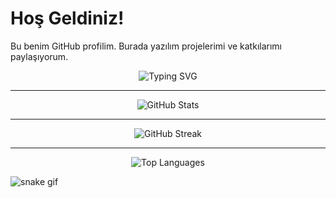 # Hoş Geldiniz!

Bu benim GitHub profilim. Burada yazılım projelerimi ve katkılarımı paylaşıyorum.
<div align="center">
  <img src="https://readme-typing-svg.herokuapp.com?font=Fira+Code&size=24&pause=1000&color=F70000&center=true&vCenter=true&width=435&lines=Welcome+to+my+GitHub!;I'm+a+Developer.;I+love+coding+%F0%9F%92%BB" alt="Typing SVG" />
</div>

---

<div align="center">
  <img src="https://github-readme-stats.vercel.app/api?username=Anonimtasarim&show_icons=true&theme=tokyonight" alt="GitHub Stats" />
</div>

---

<div align="center">
  <img src="https://github-readme-streak-stats.herokuapp.com/?user=Anonimtasarim&theme=radical" alt="GitHub Streak" />
</div>

---

<div align="center">
  <img src="https://github-readme-stats.vercel.app/api/top-langs/?username=Anonimtasarim&layout=compact&theme=gruvbox" alt="Top Languages" />
</div>




![snake gif](https://github.com/ornekKullaniciAdi/ornekKullaniciAdi/blob/output/github-contribution-grid-snake.svg)

